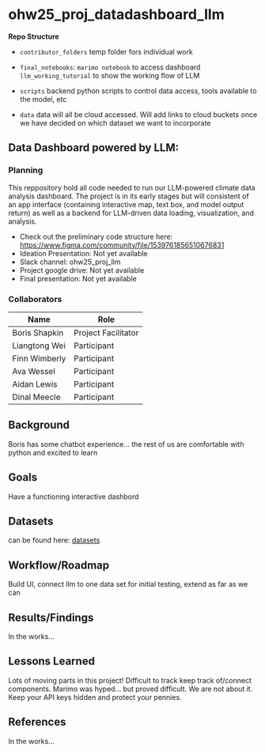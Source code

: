 # ohw25_proj_datadashboard_llm

**Repo Structure**

* `contributor_folders` temp folder fors individual work
* `final_notebooks`: `marimo notebook` to access dashboard
                     `llm_working_tutorial` to show the working flow of LLM

* `scripts` backend python scripts to control data access, tools available to the model, etc
* `data` data will all be cloud accessed. Will add links to cloud buckets once we have decided on which dataset we want to incorporate

## Data Dashboard powered by LLM:

### Planning
This reppository hold all code needed to run our LLM-powered climate data analysis dashboard. The project is in its early stages but will consistent of an app interface (containing interactive map, text box, and model output return) as well as a backend for LLM-driven data loading, visualization, and analysis. 

* Check out the preliminary code structure here: https://www.figma.com/community/file/1539761856510676831
* Ideation Presentation: Not yet available
* Slack channel: ohw25_proj_llm
* Project google drive: Not yet available
* Final presentation: Not yet available


### Collaborators

| Name                | Role                |
|---------------------|---------------------|
| Boris Shapkin       | Project Facilitator |
| Liangtong Wei       | Participant         |
| Finn Wimberly       | Participant         |
| Ava Wessel          | Participant         |
| Aidan Lewis         | Participant         |
| Dinal Meecle        | Participant         |


## Background
Boris has some chatbot experience... the rest of us are comfortable with python and excited to learn 

## Goals
Have a functioning interactive dashbord

## Datasets
can be found here:  [datasets](https://github.com/oceanhackweek/ohw25_proj_datadashboard_llm/blob/main/data/dataset_track.ipynb)

## Workflow/Roadmap
Build UI, connect llm to one data set for initial testing, extend as far as we can 

## Results/Findings
In the works...

## Lessons Learned
Lots of moving parts in this project! Difficult to track keep track of/connect components. Marimo was hyped... but proved difficult. We are not about it. Keep your API keys hidden and protect your pennies.

## References
In the works...
